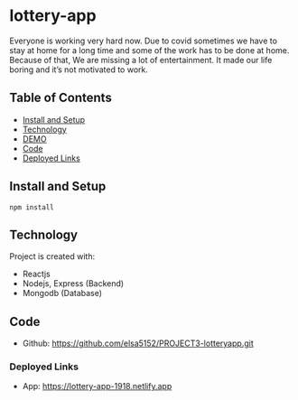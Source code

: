 # lottery-app

Everyone is working very hard now. Due to covid sometimes we have to stay at home for a long time and some of the  work has to be done at home. Because of that, We are missing a lot of entertainment. It made our life boring and it’s not motivated to work.

## Table of Contents

- [Install and Setup](#install-and-setup)
- [Technology](#technology)
- [DEMO](#demo)
- [Code](#github-code)
- [Deployed Links](#deployed-links)

## Install and Setup
```
npm install

```

## Technology

Project is created with:

-   Reactjs
-   Nodejs, Express (Backend)
-   Mongodb (Database)


## Code

-   Github: https://github.com/elsa5152/PROJECT3-lotteryapp.git

### Deployed Links


-   App: https://lottery-app-1918.netlify.app



